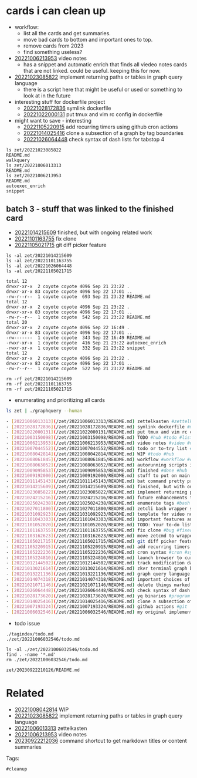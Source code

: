 # cards i can clean up

- workflow:
  - list all the cards and get summaries.
  - move bad cards to bottom and important ones to top.
  - remove cards from 2023
  - find something useless?
- [20221006213953](/zet/20221006213953/README.md) video notes
  - has a snippet and automatic enrich that finds all viedeo notes cards that are not linked. could be useful. keeping this for now.
- [20221023085822](/zet/20221023085822/README.md) implement returning paths or tables in graph query language
  - there is a script here that might be useful or used or something to look at in the future
- interesting stuff for dockerfile project
  - [20221028172836](/zet/20221028172836/README.md) symlink dockerfile
  - [20221022000131](/zet/20221022000131/README.md) put tmux and vim rc config in dockerfile
- might want to save - interesting
  - [20221105220915](/zet/20221105220915/README.md) add recurring timers using github cron actions
  - [20221014025416](/zet/20221014025416/README.md) clone a subsection of a graph by tag boundaries
  - [20221026064448](/zet/20221026064448/README.md) check syntax of dash lists for tabstop 4

```
ls zet/20221023085822
README.md
walkquery
ls zet/20221006013313
README.md
ls zet/20221006213953
README.md
autoexec_enrich
snippet
```

## batch 3 - stuff that was linked to the finished card

- [20221014215609](/zet/20221014215609/README.md) finished, but with ongoing related work
- [20221101163755](/zet/20221101163755/README.md) fix clone
- [20221105021715](/zet/20221105021715/README.md) git diff picker feature

```
ls -al zet/20221014215609
ls -al zet/20221101163755
ls -al zet/20221026064448
ls -al zet/20221105021715

total 12
drwxr-xr-x  2 coyote coyote 4096 Sep 21 23:22 .
drwxr-xr-x 83 coyote coyote 4096 Sep 22 17:01 ..
-rw-r--r--  1 coyote coyote  693 Sep 21 23:22 README.md
total 12
drwxr-xr-x  2 coyote coyote 4096 Sep 21 23:22 .
drwxr-xr-x 83 coyote coyote 4096 Sep 22 17:01 ..
-rw-r--r--  1 coyote coyote  542 Sep 21 23:22 README.md
total 20
drwxr-xr-x  2 coyote coyote 4096 Sep 22 16:49 .
drwxr-xr-x 83 coyote coyote 4096 Sep 22 17:01 ..
-rw-------  1 coyote coyote  343 Sep 22 16:49 README.md
-rwxr-xr-x  1 coyote coyote  416 Sep 21 23:22 autoexec_enrich
-rwxr-xr-x  1 coyote coyote  332 Sep 21 23:22 snippet
total 12
drwxr-xr-x  2 coyote coyote 4096 Sep 21 23:22 .
drwxr-xr-x 83 coyote coyote 4096 Sep 22 17:01 ..
-rw-r--r--  1 coyote coyote  522 Sep 21 23:22 README.md

rm -rf zet/20221014215609
rm -rf zet/20221101163755
rm -rf zet/20221105021715
```

- enumerating and prioritizing all cards
```bash
ls zet | ./graphquery --human

- [20221006013313](/zet/20221006013313/README.md) zettelkasten #zettelkasten
- [20221028172836](/zet/20221028172836/README.md) symlink dockerfile #meta #docker #file
- [20221022000131](/zet/20221022000131/README.md) put tmux and vim rc config in dockerfile #idea
- [20221003150098](/zet/20221003150098/README.md) TODO #hub #todo #list
- [20221006213953](/zet/20221006213953/README.md) video notes #video #notes #hub #videonotes
- [20221007044552](/zet/20221007044552/README.md) todo or to-try list #todo #list #to-try-list #hub
- [20221008042814](/zet/20221008042814/README.md) WIP #todo #hub
- [20221008061845](/zet/20221008061845/README.md) workflow #workflow #optimization #hub #concept
- [20221008063052](/zet/20221008063052/README.md) autorunning scripts in cards #zettelkasten #bash #script #template #test
- [20221009095853](/zet/20221009095853/README.md) finished #done #hub
- [20221009192000](/zet/20221009192000/README.md) stuff to put on main page #meta
- [20221011145143](/zet/20221011145143/README.md) bat command pretty printer #command #linux #markdown #preview
- [20221014215609](/zet/20221014215609/README.md) finished, but with ongoing related work #hub #done
- [20221023085822](/zet/20221023085822/README.md) implement returning paths or tables in graph query language #idea
- [20221024215216](/zet/20221024215216/README.md) future enhancements to graph query language #todo #zettelkasten #graph #enhancement
- [20221025024238](/zet/20221025024238/README.md) enumerate tags #bash #trick #awk #script #zet
- [20221027011800](/zet/20221027011800/README.md) zetcli bash wrapper subcommand implementation #idea #bash #command #program #filesystem
- [20221031092923](/zet/20221031092923/README.md) template for video notes #templatemain #videonotes #notes
- [20221101043303](/zet/20221101043303/README.md) important features and workflow tricks to mention on main page #idea #list
- [20221101052020](/zet/20221101052020/README.md) TODO: Your to-do list #todo #list #me #hub
- [20221101163755](/zet/20221101163755/README.md) fix clone #bug #fixed
- [20221103162623](/zet/20221103162623/README.md) move zetcmd to wrapper CLI and remove fzf subcommands from CLI #idea
- [20221105021715](/zet/20221105021715/README.md) git diff picker feature #idea #feature #tui
- [20221105220915](/zet/20221105220915/README.md) add recurring timers using github cron actions #idea #program #feature #cron #zet
- [20221105222236](/zet/20221105222236/README.md) cron syntax #cron #syntax #info
- [20221105224810](/zet/20221105224810/README.md) launch browser to current card on github #idea #git #web #zet
- [20221012144502](/zet/20221012144502/README.md) track modification dates #idea
- [20221013021614](/zet/20221013021614/README.md) zkvr terminal graph browser #tui #program #zettelkasten
- [20221013221136](/zet/20221013221136/README.md) graph query language for zettelkasten #idea #todo
- [20221014074318](/zet/20221014074318/README.md) important choices of tech stack #idea
- [20221021071146](/zet/20221021071146/README.md) delete things marked as #DEL periodically #workflow #cleanup
- [20221026064448](/zet/20221026064448/README.md) check syntax of dash lists for tabstop 4 #idea #test #report
- [20221028173620](/zet/20221028173620/README.md) yq binaries #program #yaml #scripting #util
- [20221014025416](/zet/20221014025416/README.md) clone a subsection of a graph by tag boundaries #idea
- [20221007193324](/zet/20221007193324/README.md) github actions #git
- [20221006032546](/zet/20221006032546/README.md) my original implementation of zet cmd #zettelkasten #bash #coding #program #script #command #command #repo

```

- todo issue
```
./tagindex/todo.md
./zet/20221006032546/todo.md

ls -al ./zet/20221006032546/todo.md
find . -name '*.md'
rm ./zet/20221006032546/todo.md
```

` zet/20230922210126/README.md `

# Related

- [20221008042814](/zet/20221008042814/README.md) WIP
- [20221023085822](/zet/20221023085822/README.md) implement returning paths or tables in graph query language
- [20221006013313](/zet/20221006013313/README.md) zettelkasten
- [20221006213953](/zet/20221006213953/README.md) video notes
- [20230922212036](/zet/20230922212036/README.md) command shortcut to get markdown titles or content summaries

Tags:

    #cleanup
